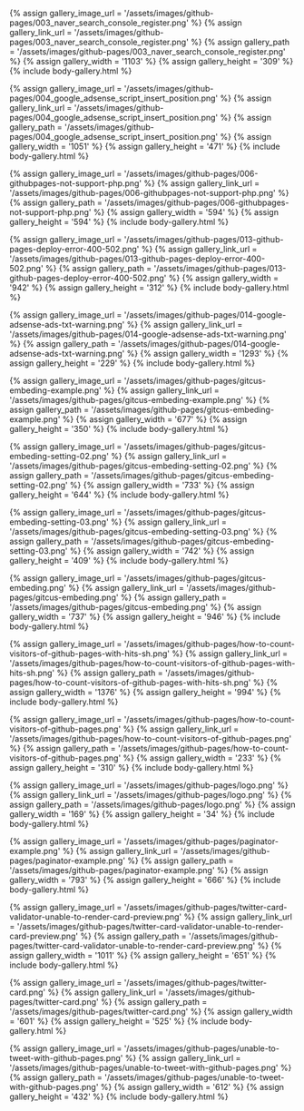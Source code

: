 
{% assign gallery_image_url = '/assets/images/github-pages/003_naver_search_console_register.png' %}
{% assign gallery_link_url = '/assets/images/github-pages/003_naver_search_console_register.png' %}
{% assign gallery_path = '/assets/images/github-pages/003_naver_search_console_register.png' %}
{% assign gallery_width = '1103'  %}
{% assign gallery_height = '309'  %}
{% include body-gallery.html %}

{% assign gallery_image_url = '/assets/images/github-pages/004_google_adsense_script_insert_position.png' %}
{% assign gallery_link_url = '/assets/images/github-pages/004_google_adsense_script_insert_position.png' %}
{% assign gallery_path = '/assets/images/github-pages/004_google_adsense_script_insert_position.png' %}
{% assign gallery_width = '1051'  %}
{% assign gallery_height = '471'  %}
{% include body-gallery.html %}

{% assign gallery_image_url = '/assets/images/github-pages/006-githubpages-not-support-php.png' %}
{% assign gallery_link_url = '/assets/images/github-pages/006-githubpages-not-support-php.png' %}
{% assign gallery_path = '/assets/images/github-pages/006-githubpages-not-support-php.png' %}
{% assign gallery_width = '594'  %}
{% assign gallery_height = '594'  %}
{% include body-gallery.html %}

{% assign gallery_image_url = '/assets/images/github-pages/013-github-pages-deploy-error-400-502.png' %}
{% assign gallery_link_url = '/assets/images/github-pages/013-github-pages-deploy-error-400-502.png' %}
{% assign gallery_path = '/assets/images/github-pages/013-github-pages-deploy-error-400-502.png' %}
{% assign gallery_width = '942'  %}
{% assign gallery_height = '312'  %}
{% include body-gallery.html %}

{% assign gallery_image_url = '/assets/images/github-pages/014-google-adsense-ads-txt-warning.png' %}
{% assign gallery_link_url = '/assets/images/github-pages/014-google-adsense-ads-txt-warning.png' %}
{% assign gallery_path = '/assets/images/github-pages/014-google-adsense-ads-txt-warning.png' %}
{% assign gallery_width = '1293'  %}
{% assign gallery_height = '229'  %}
{% include body-gallery.html %}

{% assign gallery_image_url = '/assets/images/github-pages/gitcus-embeding-example.png' %}
{% assign gallery_link_url = '/assets/images/github-pages/gitcus-embeding-example.png' %}
{% assign gallery_path = '/assets/images/github-pages/gitcus-embeding-example.png' %}
{% assign gallery_width = '677'  %}
{% assign gallery_height = '350'  %}
{% include body-gallery.html %}

{% assign gallery_image_url = '/assets/images/github-pages/gitcus-embeding-setting-02.png' %}
{% assign gallery_link_url = '/assets/images/github-pages/gitcus-embeding-setting-02.png' %}
{% assign gallery_path = '/assets/images/github-pages/gitcus-embeding-setting-02.png' %}
{% assign gallery_width = '733'  %}
{% assign gallery_height = '644'  %}
{% include body-gallery.html %}

{% assign gallery_image_url = '/assets/images/github-pages/gitcus-embeding-setting-03.png' %}
{% assign gallery_link_url = '/assets/images/github-pages/gitcus-embeding-setting-03.png' %}
{% assign gallery_path = '/assets/images/github-pages/gitcus-embeding-setting-03.png' %}
{% assign gallery_width = '742'  %}
{% assign gallery_height = '409'  %}
{% include body-gallery.html %}

{% assign gallery_image_url = '/assets/images/github-pages/gitcus-embeding.png' %}
{% assign gallery_link_url = '/assets/images/github-pages/gitcus-embeding.png' %}
{% assign gallery_path = '/assets/images/github-pages/gitcus-embeding.png' %}
{% assign gallery_width = '737'  %}
{% assign gallery_height = '946'  %}
{% include body-gallery.html %}

{% assign gallery_image_url = '/assets/images/github-pages/how-to-count-visitors-of-github-pages-with-hits-sh.png' %}
{% assign gallery_link_url = '/assets/images/github-pages/how-to-count-visitors-of-github-pages-with-hits-sh.png' %}
{% assign gallery_path = '/assets/images/github-pages/how-to-count-visitors-of-github-pages-with-hits-sh.png' %}
{% assign gallery_width = '1376'  %}
{% assign gallery_height = '994'  %}
{% include body-gallery.html %}

{% assign gallery_image_url = '/assets/images/github-pages/how-to-count-visitors-of-github-pages.png' %}
{% assign gallery_link_url = '/assets/images/github-pages/how-to-count-visitors-of-github-pages.png' %}
{% assign gallery_path = '/assets/images/github-pages/how-to-count-visitors-of-github-pages.png' %}
{% assign gallery_width = '233'  %}
{% assign gallery_height = '310'  %}
{% include body-gallery.html %}

{% assign gallery_image_url = '/assets/images/github-pages/logo.png' %}
{% assign gallery_link_url = '/assets/images/github-pages/logo.png' %}
{% assign gallery_path = '/assets/images/github-pages/logo.png' %}
{% assign gallery_width = '169'  %}
{% assign gallery_height = '34'  %}
{% include body-gallery.html %}

{% assign gallery_image_url = '/assets/images/github-pages/paginator-example.png' %}
{% assign gallery_link_url = '/assets/images/github-pages/paginator-example.png' %}
{% assign gallery_path = '/assets/images/github-pages/paginator-example.png' %}
{% assign gallery_width = '793'  %}
{% assign gallery_height = '666'  %}
{% include body-gallery.html %}

{% assign gallery_image_url = '/assets/images/github-pages/twitter-card-validator-unable-to-render-card-preview.png' %}
{% assign gallery_link_url = '/assets/images/github-pages/twitter-card-validator-unable-to-render-card-preview.png' %}
{% assign gallery_path = '/assets/images/github-pages/twitter-card-validator-unable-to-render-card-preview.png' %}
{% assign gallery_width = '1011'  %}
{% assign gallery_height = '651'  %}
{% include body-gallery.html %}

{% assign gallery_image_url = '/assets/images/github-pages/twitter-card.png' %}
{% assign gallery_link_url = '/assets/images/github-pages/twitter-card.png' %}
{% assign gallery_path = '/assets/images/github-pages/twitter-card.png' %}
{% assign gallery_width = '601'  %}
{% assign gallery_height = '525'  %}
{% include body-gallery.html %}

{% assign gallery_image_url = '/assets/images/github-pages/unable-to-tweet-with-github-pages.png' %}
{% assign gallery_link_url = '/assets/images/github-pages/unable-to-tweet-with-github-pages.png' %}
{% assign gallery_path = '/assets/images/github-pages/unable-to-tweet-with-github-pages.png' %}
{% assign gallery_width = '612'  %}
{% assign gallery_height = '432'  %}
{% include body-gallery.html %}
